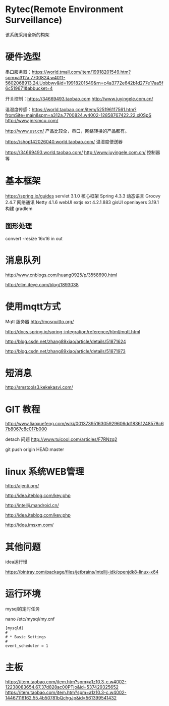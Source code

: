# Rytec(Remote Environment Surveillance)

该系统采用全新的构架

# 硬件选型

串口服务器：https://world.tmall.com/item/19918201549.htm?spm=a312a.7700824.w4011-5602068913.24.Uobbwv&id=19918201549&rn=c4a3772e642b1d277e17aa5f6c519671&abbucket=4

开关控制：https://34669493.taobao.com    http://www.juyingele.com.cn/

温湿度传感：https://world.taobao.com/item/525196117561.htm?fromSite=main&spm=a312a.7700824.w4002-12858767422.22.xl0SpS
http://www.jnrsmcu.com/

http://www.usr.cn/
产品比较全，串口，网络转换的产品都有。

https://shop142026040.world.taobao.com/
温湿度便送器

https://34669493.world.taobao.com/
http://www.juyingele.com.cn/
控制器等

# 基本框架
https://spring.io/guides
servlet    3.1.0
核心框架    Spring 4.3.3
动态语言    Groovy 2.4.7
网络通讯    Netty 4.1.6
webUI      extjs ext 4.2.1.883
gisUI      openlayers 3.19.1
构建       gradlem

## 图形处理

convert -resize 16x16 in out

# 消息队列
http://www.cnblogs.com/huang0925/p/3558690.html

http://elim.iteye.com/blog/1893038

# 使用mqtt方式

Mqtt 服务器 http://mosquitto.org/

http://docs.spring.io/spring-integration/reference/html/mqtt.html

http://blog.csdn.net/zhang89xiao/article/details/51871624

http://blog.csdn.net/zhang89xiao/article/details/51871973

# 短消息
http://smstools3.kekekasvi.com/

# GIT 教程

http://www.liaoxuefeng.com/wiki/0013739516305929606dd18361248578c67b8067c8c017b000

detach 问题 http://www.tuicool.com/articles/F7RNzq2

git push origin HEAD:master

# linux 系统WEB管理

http://ajenti.org/

http://idea.iteblog.com/key.php

http://intellij.mandroid.cn/ 

http://idea.iteblog.com/key.php

http://idea.imsxm.com/

# 其他问题

idea运行慢

https://bintray.com/package/files/jetbrains/intellij-jdk/openjdk8-linux-x64



# 运行环境

mysql的定时任务

nano /etc/mysql/my.cnf

```
[mysqld]
#
# * Basic Settings
#
event_scheduler = 1

```


# 主板
https://item.taobao.com/item.htm?spm=a1z10.3-c.w4002-12238083654.67.37d828ac00PTjo&id=537429325652
https://item.taobao.com/item.htm?spm=a1z10.3-c.w4002-14467116162.55.4b50781bQchgJp&id=561399541432






